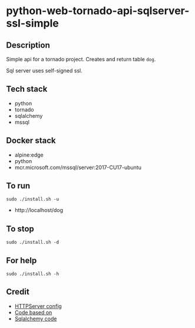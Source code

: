 # python-web-tornado-api-sqlserver-ssl-simple

## Description
Simple api for a tornado project.
Creates and return table `dog`.

Sql server uses self-signed ssl.

## Tech stack
- python
- tornado
- sqlalchemy
- mssql

## Docker stack
- alpine:edge
- python
- mcr.microsoft.com/mssql/server:2017-CU17-ubuntu

## To run
`sudo ./install.sh -u`
- http://localhost/dog

## To stop
`sudo ./install.sh -d`

## For help
`sudo ./install.sh -h`

## Credit
- [HTTPServer config](https://phrase.com/blog/posts/tornado-web-framework-i18n/)
- [Code based on](https://www.tornadoweb.org/en/stable/)
- [Sqlalchemy code](https://medium.com/swlh/tornado-and-sqlalchemy-847eecbc0445)
